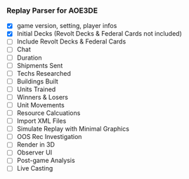 ### Replay Parser for AOE3DE

- [x] game version, setting, player infos
- [x] Initial Decks (Revolt Decks & Federal Cards not included)
- [ ] Include Revolt Decks & Federal Cards
- [ ] Chat
- [ ] Duration
- [ ] Shipments Sent
- [ ] Techs Researched
- [ ] Buildings Built
- [ ] Units Trained
- [ ] Winners & Losers
- [ ] Unit Movements
- [ ] Resource Calcuations
- [ ] Import XML Files
- [ ] Simulate Replay with Minimal Graphics
- [ ] OOS Rec Investigation
- [ ] Render in 3D
- [ ] Observer UI
- [ ] Post-game Analysis
- [ ] Live Casting
